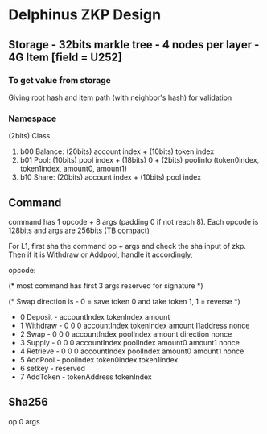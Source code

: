 # Delphinus ZKP Design

## Storage - 32bits markle tree - 4 nodes per layer - 4G Item [field = U252]

### To get value from storage

Giving root hash and item path (with neighbor's hash) for validation

### Namespace
(2bits) Class

1. b00 Balance: (20bits) account index + (10bits) token index
2. b01 Pool: (10bits) pool index + (18bits) 0 + (2bits) poolinfo (token0index, token1index, amount0, amount1)
3. b10 Share: (20bits) account index + (10bits) pool index


## Command
command has 1 opcode + 8 args (padding 0 if not reach 8).
Each opcode is 128bits and args are 256bits (TB compact)

For L1, first sha the command op + args and check the sha input of zkp.
Then if it is Withdraw or Addpool, handle it accordingly, 

opcode:

(* most command has first 3 args reserved for signature *)

(* Swap direction is - 0 = save token 0 and take token 1, 1 = reverse *)

* 0 Deposit  - accountIndex tokenIndex amount
* 1 Withdraw - 0 0 0 accountIndex tokenIndex amount l1address nonce
* 2 Swap     - 0 0 0 accountIndex poolIndex amount direction nonce
* 3 Supply   - 0 0 0 accountIndex poolIndex amount0 amount1 nonce
* 4 Retrieve - 0 0 0 accountIndex poolIndex amount0 amount1 nonce
* 5 AddPool  - poolindex token0index token1index
* 6 setkey   - reserved
* 7 AddToken - tokenAddress tokenIndex

## Sha256
op 0 args